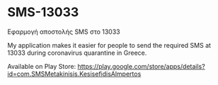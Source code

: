 # SMS-13033

Εφαρμογή αποστολής SMS στο 13033

My application makes it easier for people to send the required SMS at 13033 during coronavirus quarantine in Greece.

Available on Play Store: https://play.google.com/store/apps/details?id=com.SMSMetakinisis.KesisefidisAlmpertos

